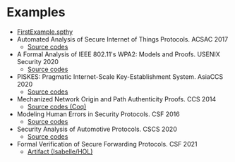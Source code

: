 # Examples

- [FirstExample.spthy](https://tamarin-prover.github.io/manual/code/FirstExample.spthy)
- Automated Analysis of Secure Internet of Things Protocols. ACSAC 2017
    - [Source codes](https://github.com/jun-kim/Automated-security-verification-of-IoT-protocols)
- A Formal Analysis of IEEE 802.11's WPA2: Models and Proofs. USENIX Security 2020
    - [Source codes](https://cispa.saarland/group/cremers/tools/tamarin/WPA2/wpa2_formal_model_and_proofs.zip)
- PISKES: Pragmatic Internet-Scale Key-Establishment System. AsiaCCS 2020
    - [Source codes](https://github.com/benrothen/piskes-verification)
- Mechanized Network Origin and Path Authenticity Proofs. CCS 2014
    - [Source codes (Coq)](http://users.ece.cmu.edu/~liminjia/net-verif/)
- Modeling Human Errors in Security Protocols. CSF 2016
    - [Source codes](https://ethz.ch/content/dam/ethz/special-interest/infk/inst-infsec/information-security-group-dam/research/projects/hisp/tamarinFiles-CSF16-HumanErrors.zip)
- Security Analysis of Automotive Protocols. CSCS 2020
    - [Source codes](https://code.fbi.h-da.de/seacop/secoc-tamarin)
- Formal Verification of Secure Forwarding Protocols. CSF 2021
    - [Artifact (Isabelle/HOL)](https://zenodo.org/record/4515953)
